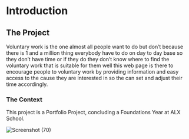 
# Introduction
## The Project
Voluntary work is the one almost all people want to do but don’t  because there is 1 and a million thing everybody have to do  on day to day base so they don’t have time or if they do they don’t know where to find the voluntary work that is suitable for them well this web page is there to encourage people to voluntary work by providing information and easy access to the cause they are interested in  so the can set and adjust their time accordingly. 
### The Context
This project is a Portfolio Project, concluding a Foundations Year at ALX School. 

![Screenshot (70)](https://github.com/ethioendu/Ethio-Debo-project/assets/117819326/e6cd6088-7b51-4e74-ac2f-412a4306be68)
